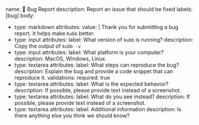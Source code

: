 <!-- Based on Bun's template -->

name: 🐛 Bug Report
description: Report an issue that should be fixed
labels: [bug]
body:
  - type: markdown
    attributes:
      value: |
        Thank you for submitting a bug report. It helps make `Kubb` better.
  - type: input
    attributes:
      label: What version of `kubb` is running?
      description: Copy the output of `kubb -v`
  - type: input
    attributes:
      label: What platform is your computer?
      description: MacOS, Windows, Linux.
  - type: textarea
    attributes:
      label: What steps can reproduce the bug?
      description: Explain the bug and provide a code snippet that can reproduce it.
    validations:
      required: true
  - type: textarea
    attributes:
      label: What is the expected behavior?
      description: If possible, please provide text instead of a screenshot.
  - type: textarea
    attributes:
      label: What do you see instead?
      description: If possible, please provide text instead of a screenshot.
  - type: textarea
    attributes:
      label: Additional information
      description: Is there anything else you think we should know?